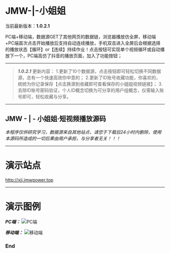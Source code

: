 # JMW-|-小姐姐

当前最新版本：**1.0.2.1**

PC端+移动端，数据源GET了其他网页的数据链，浏览器播放仿全屏，移动端+PC端首次点击开始播放后支持自动连续播放，手机双击进入全屏后会根据选择的播放状态【循环】or【连续】持续作业！点击按钮可实现单个视频循环或自动播放下一个，PC端高仿了抖音的播放页面，加入了功能按钮；

------------

> ***1.0.2.1*** 更新内容：
>1.更新了10个数据源，点击按钮即可轻松切换不同数据源，总有一个快速高效你中意的；
>2.更新了ID账号收藏功能，你喜欢的，统统为你记录保存【点击换源到收藏即可查看保存的小姐姐视频链接】；
>3.去除ID账号密码验证，个人ID概念切换为可分享的用户组概念，仅需输入账号即可，轻松收藏与分享。

------------

## JMW - | - 小姐姐·短视频播放源码

*本程序仅供研究学习，数据源来自其他站点，请您于下载后24小时内删除，使用本源码所造成的一切后果由用户承担，与分享者无关！！！*

------------

# 演示站点
<http://xjj.jmwpower.top>

------------

# 演示图例

***PC端：***
![PC端](https://ftp.bmp.ovh/imgs/2020/06/a9ad98cf11fcf815.png "PC端")

***移动端：***
![移动端](https://ftp.bmp.ovh/imgs/2020/06/e6b0848986829db1.jpg "移动端")

### End
